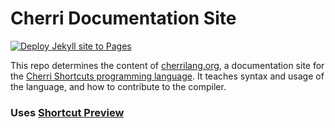 # Cherri Documentation Site

[![Deploy Jekyll site to Pages](https://github.com/electrikmilk/cherrilang.org/actions/workflows/pages.yml/badge.svg)](https://github.com/electrikmilk/cherrilang.org/actions/workflows/pages.yml)

This repo determines the content of [cherrilang.org](https://cherrilang.org), a documentation site for the [Cherri Shortcuts programming language](https://github.com/electrikmilk/cherri). It teaches syntax and usage of the language, and how to contribute to the compiler.

### Uses [Shortcut Preview](https://github.com/electrikmilk/preview-shortcut)
